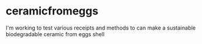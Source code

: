 # ceramicfromeggs
I'm working to test various receipts and methods to can make a sustainable biodegradable ceramic from eggs shell
